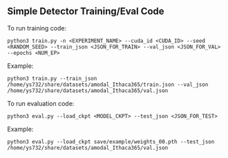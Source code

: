## Simple Detector Training/Eval Code

To run training code:
```
python3 train.py -n <EXPERIMENT_NAME> --cuda_id <CUDA_ID> --seed <RANDOM_SEED> --train_json <JSON_FOR_TRAIN> --val_json <JSON_FOR_VAL> --epochs <NUM_EP> 
```

Example:
```
python3 train.py --train_json /home/ys732/share/datasets/amodal_Ithaca365/train.json --val_json /home/ys732/share/datasets/amodal_Ithaca365/val.json
```

To run evaluation code:
```
python3 eval.py --load_ckpt <MODEL_CKPT> --test_json <JSON_FOR_TEST>
```

Example:
```
python3 eval.py --load_ckpt save/example/weights_00.pth --test_json /home/ys732/share/datasets/amodal_Ithaca365/val.json
```